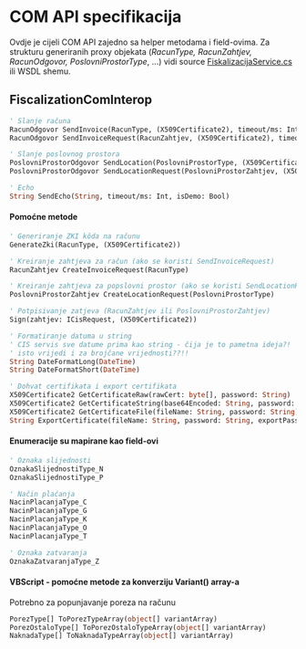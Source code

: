 # COM API specifikacija

Ovdje je cijeli COM API zajedno sa helper metodama i field-ovima. Za strukturu generiranih proxy objekata (_RacunType, RacunZahtjev, RacunOdgovor, PoslovniProstorType_, ...) vidi source [FiskalizacijaService.cs][fiscalization-service.cs] ili WSDL shemu.

## FiscalizationComInterop
```vb
' Slanje računa
RacunOdgovor SendInvoice(RacunType, (X509Certificate2), timeout/ms: Int, isDemo: Bool, check_response_signature: Bool)
RacunOdgovor SendInvoiceRequest(RacunZahtjev, (X509Certificate2), timeout/ms: Int, isDemo: Bool, check_response_signature: Bool)

' Slanje poslovnog prostora
PoslovniProstorOdgovor SendLocation(PoslovniProstorType, (X509Certificate2), timeout/ms: Int, isDemo: Bool, check_response_signature: Bool)
PoslovniProstorOdgovor SendLocationRequest(PoslovniProstorZahtjev, (X509Certificate2), timeout/ms: Int, isDemo: Bool, check_response_signature: Bool)

' Echo
String SendEcho(String, timeout/ms: Int, isDemo: Bool)
```

#### Pomoćne metode
```vb
' Generiranje ZKI kôda na računu
GenerateZki(RacunType, (X509Certificate2))

' Kreiranje zahtjeva za račun (ako se koristi SendInvoiceRequest)
RacunZahtjev CreateInvoiceRequest(RacunType)

' Kreiranje zahtjeva za popslovni prostor (ako se koristi SendLocationRequest)
PoslovniProstorZahtjev CreateLocationRequest(PoslovniProstorType)

' Potpisivanje zatjeva (RacunZahtjev ili PoslovniProstorZahtjev)
Sign(zahtjev: ICisRequest, (X509Certificate2))

' Formatiranje datuma u string
' CIS servis sve datume prima kao string - čija je to pametna ideja?!
' isto vrijedi i za brojčane vrijednosti??!!
String DateFormatLong(DateTime)
String DateFormatShort(DateTime)

' Dohvat certifikata i export certifikata
X509Certificate2 GetCertificateRaw(rawCert: byte[], password: String)
X509Certificate2 GetCertificateString(base64Encoded: String, password: String)
X509Certificate2 GetCertificateFile(fileName: String, password: String)
String ExportCertificate(fileName: String, password: String, exportPassword: String)
```

#### Enumeracije su mapirane kao field-ovi
```vb
' Oznaka slijednosti
OznakaSlijednostiType_N
OznakaSlijednostiType_P

' Način plaćanja
NacinPlacanjaType_C
NacinPlacanjaType_G
NacinPlacanjaType_K
NacinPlacanjaType_O
NacinPlacanjaType_T

' Oznaka zatvaranja
OznakaZatvaranjaType_Z
```

#### VBScript - pomoćne metode za konverziju Variant() array-a
Potrebno za popunjavanje poreza na računu
```vb
PorezType[] ToPorezTypeArray(object[] variantArray)
PorezOstaloType[] ToPorezOstaloTypeArray(object[] variantArray)
NaknadaType[] ToNaknadaTypeArray(object[] variantArray)
```

[fiscalization-service.cs]: ../src/Fiscalization/Cis/FiskalizacijaService.cs

